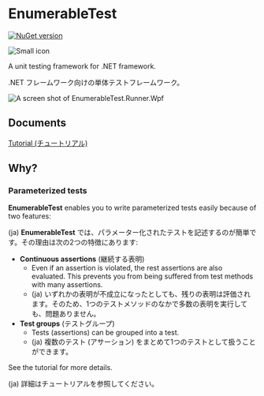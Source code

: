 # EnumerableTest
[![NuGet version](https://badge.fury.io/nu/EnumerableTest.Core.svg)](https://badge.fury.io/nu/EnumerableTest.Core)

![Small icon](documents/images/icon-small.png)

A unit testing framework for .NET framework.

.NET フレームワーク向けの単体テストフレームワーク。

![A screen shot of EnumerableTest.Runner.Wpf](documents/images/EnumerableTest.Runner.Wpf.Screenshot.png)

## Documents
[Tutorial (チュートリアル)](https://vain0.github.io/EnumerableTest/articles/tutorials/walk-around.html)

## Why?
### Parameterized tests
**EnumerableTest** enables you to write parameterized tests easily because of two features:

(ja) **EnumerableTest** では、パラメーター化されたテストを記述するのが簡単です。その理由は次の2つの特徴にあります:

- **Continuous assertions** (継続する表明)
    - Even if an assertion is violated, the rest assertions are also evaluated. This prevents you from being suffered from test methods with many assertions.
    - (ja) いずれかの表明が不成立になったとしても、残りの表明は評価されます。そのため、1つのテストメソッドのなかで多数の表明を実行しても、問題ありません。
- **Test groups** (テストグループ)
    - Tests (assertions) can be grouped into a test.
    - (ja) 複数のテスト (アサーション) をまとめて1つのテストとして扱うことができます。

See the tutorial for more details.

(ja) 詳細はチュートリアルを参照してください。
